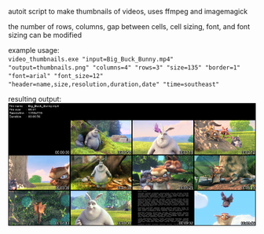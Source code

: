 autoit script to make thumbnails of videos, uses ffmpeg and imagemagick  
  
the number of rows, columns, gap between cells, cell sizing, font, and font sizing can be modified
  
example usage:  
`video_thumbnails.exe "input=Big_Buck_Bunny.mp4" "output=thumbnails.png" "columns=4" "rows=3" "size=135" "border=1" "font=arial" "font_size=12" "header=name,size,resolution,duration,date" "time=southeast"`  
  
resulting output:  
![output result](https://raw.githubusercontent.com/lllllll-llll-llllll/video_thumbnail_maker/master/examples/result5.png)  

